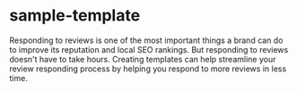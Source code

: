 # sample-template
Responding to reviews is one of the most important things a brand can do to improve its reputation and local SEO rankings. But responding to reviews doesn't have to take hours. Creating templates can help streamline your review responding process by helping you respond to more reviews in less time.
